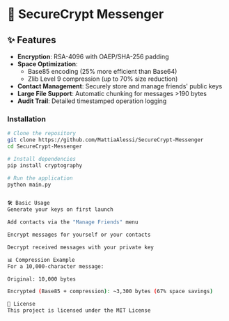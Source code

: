 # 🔐 SecureCrypt Messenger


## ✨ Features

- **Encryption**: RSA-4096 with OAEP/SHA-256 padding
- **Space Optimization**:
  - Base85 encoding (25% more efficient than Base64)
  - Zlib Level 9 compression (up to 70% size reduction)
- **Contact Management**: Securely store and manage friends' public keys
- **Large File Support**: Automatic chunking for messages >190 bytes
- **Audit Trail**: Detailed timestamped operation logging

### Installation
```bash
# Clone the repository
git clone https://github.com/MattiaAlessi/SecureCrypt-Messenger
cd SecureCrypt-Messenger

# Install dependencies
pip install cryptography

# Run the application
python main.py


🛠️ Basic Usage
Generate your keys on first launch

Add contacts via the "Manage Friends" menu

Encrypt messages for yourself or your contacts

Decrypt received messages with your private key

📊 Compression Example
For a 10,000-character message:

Original: 10,000 bytes

Encrypted (Base85 + compression): ~3,300 bytes (67% space savings)

📜 License
This project is licensed under the MIT License
